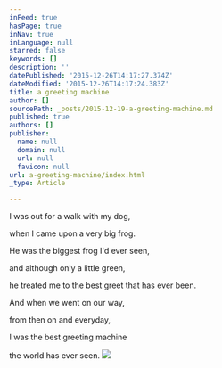```yaml
---
inFeed: true
hasPage: true
inNav: true
inLanguage: null
starred: false
keywords: []
description: ''
datePublished: '2015-12-26T14:17:27.374Z'
dateModified: '2015-12-26T14:17:24.383Z'
title: a greeting machine
author: []
sourcePath: _posts/2015-12-19-a-greeting-machine.md
published: true
authors: []
publisher:
  name: null
  domain: null
  url: null
  favicon: null
url: a-greeting-machine/index.html
_type: Article

---
```

I was out for a walk 
with my dog, 

when I came upon 
a very big frog. 

He was the biggest frog 
I'd ever seen, 

and although only 
a little green, 

he treated me to the
best greet that has ever been. 

And when we went on our way, 

from then on and everyday, 

I was the best greeting machine 

the world has ever seen.
![](https://s3-us-west-2.amazonaws.com/the-grid-img/p/68cdacd3b652697ed5e06d79908d7761371ed7d2.jpg)